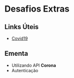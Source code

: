 # Desafios Extras

## Links Úteis
* [Covid19](https://documenter.getpostman.com/view/10808728/SzS8rjbc?version=latest)


## Ementa
* Utilizando API **Corona**
* Autenticação

